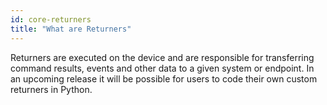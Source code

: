 ```yaml
---
id: core-returners
title: "What are Returners"
---
```


Returners are executed on the device and are responsible for transferring command results, events and other data to a given system or endpoint. In an upcoming release it will be possible for users to code their own custom returners in Python.